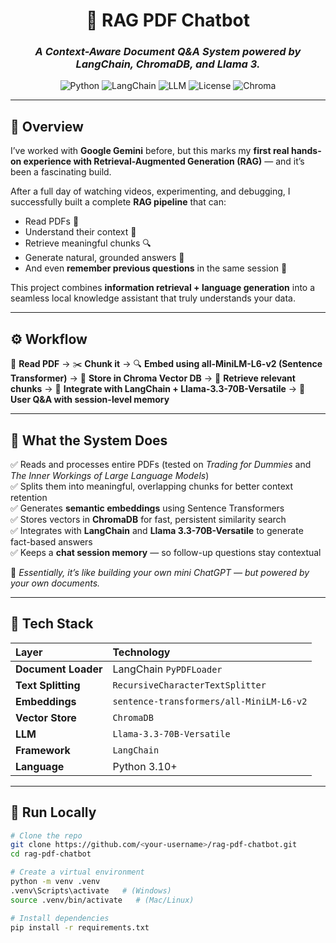 <div align="center">

# 🧠 RAG PDF Chatbot  
### *A Context-Aware Document Q&A System powered by LangChain, ChromaDB, and Llama 3.*

![Python](https://img.shields.io/badge/Python-3.10+-blue.svg)
![LangChain](https://img.shields.io/badge/LangChain-Framework-green)
![LLM](https://img.shields.io/badge/Model-Llama--3.3--70B--Versatile-purple)
![License](https://img.shields.io/badge/License-MIT-yellow)
![Chroma](https://img.shields.io/badge/VectorDB-ChromaDB-orange)

</div>

---

## 🌟 Overview  

I’ve worked with **Google Gemini** before, but this marks my **first real hands-on experience with Retrieval-Augmented Generation (RAG)** — and it’s been a fascinating build.  

After a full day of watching videos, experimenting, and debugging, I successfully built a complete **RAG pipeline** that can:  
- Read PDFs 📄  
- Understand their context 🧠  
- Retrieve meaningful chunks 🔍  
- Generate natural, grounded answers 💬  
- And even **remember previous questions** in the same session 🔁  

This project combines **information retrieval + language generation** into a seamless local knowledge assistant that truly understands your data.  

---

## ⚙️ Workflow  

📄 **Read PDF** → ✂️ **Chunk it** → 🔍 **Embed using all-MiniLM-L6-v2 (Sentence Transformer)** → 🧱 **Store in Chroma Vector DB** → 🔁 **Retrieve relevant chunks** → 🤝 **Integrate with LangChain + Llama-3.3-70B-Versatile** → 💬 **User Q&A with session-level memory**

---

## 🧩 What the System Does  

✅ Reads and processes entire PDFs (tested on *Trading for Dummies* and *The Inner Workings of Large Language Models*)  
✅ Splits them into meaningful, overlapping chunks for better context retention  
✅ Generates **semantic embeddings** using Sentence Transformers  
✅ Stores vectors in **ChromaDB** for fast, persistent similarity search  
✅ Integrates with **LangChain** and **Llama 3.3-70B-Versatile** to generate fact-based answers  
✅ Keeps a **chat session memory** — so follow-up questions stay contextual  

🧠 *Essentially, it’s like building your own mini ChatGPT — but powered by your own documents.*

---
## 🧠 Tech Stack  

| Layer | Technology |
|:------|:------------|
| **Document Loader** | LangChain `PyPDFLoader` |
| **Text Splitting** | `RecursiveCharacterTextSplitter` |
| **Embeddings** | `sentence-transformers/all-MiniLM-L6-v2` |
| **Vector Store** | `ChromaDB` |
| **LLM** | `Llama-3.3-70B-Versatile` |
| **Framework** | `LangChain` |
| **Language** | Python 3.10+ |

---

## 🚀 Run Locally  

```bash
# Clone the repo
git clone https://github.com/<your-username>/rag-pdf-chatbot.git
cd rag-pdf-chatbot

# Create a virtual environment
python -m venv .venv
.venv\Scripts\activate   # (Windows)
source .venv/bin/activate   # (Mac/Linux)

# Install dependencies
pip install -r requirements.txt




